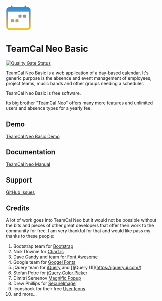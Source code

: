 ![TeamCal Neo](https://github.com/glewe/teamcal-neo-basic/blob/main/src/images/icons/tcn-icon-80.png)

# TeamCal Neo Basic

[![Quality Gate Status](https://sonarcloud.io/api/project_badges/measure?project=glewe_teamcal-neo-basic&metric=alert_status)](https://sonarcloud.io/summary/new_code?id=glewe_teamcal-neo)

TeamCal Neo Basic is a web application of a day-based calendar. It's generic purpose is the absence and event management of employees, project teams, music bands and other groups needing a scheduler.

TeamCal Neo Basic is free software.

Its big brother "[TeamCal Neo](https://teamcalneo.lewe.com)" offers many more features and unlimited users and absence types for a yearly fee.

## Demo

[TeamCal Neo Basic Demo](https://tcneobasic.lewe.com)

## Documentation

[TeamCal Neo Manual](https://lewe.gitbook.io/teamcal-neo/)

## Support

[GitHub Issues](https://github.com/glewe/teamcal-neo-basic/issues)

## Credits

A lot of work goes into TeamCal Neo but it would not be possible without the bits and pieces of other great developers that offer their work to the community for free. I am very thankful for that and would like pass my thanks to these people:

1. Bootstrap team for [Bootstrap](https://getbootstrap.com/)
2. Nick Downie for [Chart.js](https://www.chartjs.org/)
3. Dave Gandy and team for [Font Awesome](https://fontawesome.com/)
4. Google team for [Googel Fonts](https://fonts.google.com/)
5. jQuery team for [jQuery](https://jquery.com/) and []jQuery UI](https://jqueryui.com/)
6. Stefan Petre for [jQuery Color Picker](https://www.eyecon.ro/colorpicker/)
7. Dimitri Semenov [Magnific Popup](https://dimsemenov.com/plugins/magnific-popup/)
8. Drew Phillips for [SecureImage](https://www.phpcaptcha.org)
9. Iconshock for their free [User Icons](https://www.iconshock.com/icon_sets/vector-user-icons/)
10. and more...
